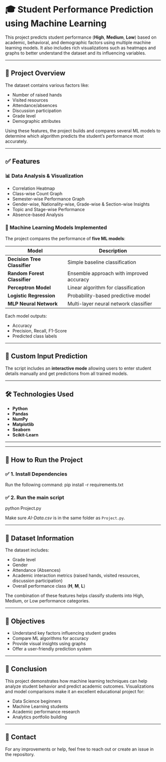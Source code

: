 # 🎓 Student Performance Prediction using Machine Learning

This project predicts student performance (**High**, **Medium**, **Low**) based on academic, behavioral, and demographic factors using multiple machine learning models. It also includes rich visualizations such as heatmaps and graphs to better understand the dataset and its influencing variables.

---

## 📌 Project Overview

The dataset contains various factors like:
- Number of raised hands  
- Visited resources  
- Attendance/absences  
- Discussion participation  
- Grade level  
- Demographic attributes  

Using these features, the project builds and compares several ML models to determine which algorithm predicts the student’s performance most accurately.

---

## ✅ Features

### **📊 Data Analysis & Visualization**
- Correlation Heatmap  
- Class-wise Count Graph  
- Semester-wise Performance Graph  
- Gender-wise, Nationality-wise, Grade-wise & Section-wise Insights  
- Topic and Stage-wise Performance  
- Absence-based Analysis  

### **🤖 Machine Learning Models Implemented**
The project compares the performance of **five ML models**:

| Model | Description |
|-------|-------------|
| **Decision Tree Classifier** | Simple baseline classification |
| **Random Forest Classifier** | Ensemble approach with improved accuracy |
| **Perceptron Model** | Linear algorithm for classification |
| **Logistic Regression** | Probability-based predictive model |
| **MLP Neural Network** | Multi-layer neural network classifier |

Each model outputs:
- Accuracy  
- Precision, Recall, F1-Score  
- Predicted class labels  

---

## 🧠 Custom Input Prediction  
The script includes an **interactive mode** allowing users to enter student details manually and get predictions from all trained models.

---

## 🛠️ Technologies Used
- **Python**
- **Pandas**
- **NumPy**
- **Matplotlib**
- **Seaborn**
- **Scikit-Learn**

---


---

## 🚀 How to Run the Project

### ✅ 1. Install Dependencies
Run the following command:
pip install -r requirements.txt

### ✅ 2. Run the main script
python Project.py

Make sure *AI-Data.csv* is in the same folder as `Project.py`.

---

## 🧪 Dataset Information

The dataset includes:
- Grade level  
- Gender  
- Attendance (Absences)  
- Academic interaction metrics (raised hands, visited resources, discussion participation)  
- Overall performance class (**H**, **M**, **L**)  

The combination of these features helps classify students into High, Medium, or Low performance categories.

---

## 🎯 Objectives
- Understand key factors influencing student grades  
- Compare ML algorithms for accuracy  
- Provide visual insights using graphs  
- Offer a user-friendly prediction system  

---

## 🏁 Conclusion

This project demonstrates how machine learning techniques can help analyze student behavior and predict academic outcomes. Visualizations and model comparisons make it an excellent educational project for:
- Data Science beginners  
- Machine Learning students  
- Academic performance research  
- Analytics portfolio building  

---

## 📧 Contact
For any improvements or help, feel free to reach out or create an issue in the repository.
